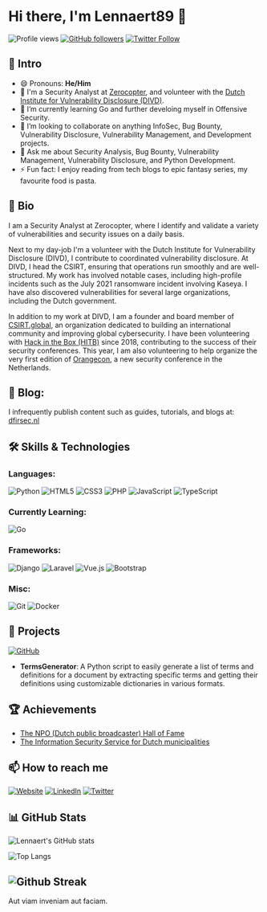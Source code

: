 # Hi there, I'm Lennaert89 👋
![Profile views](https://komarev.com/ghpvc/?username=Lennaert89&color=blue)
[![GitHub followers](https://img.shields.io/github/followers/Lennaert89?label=Follow&style=social)](https://github.com/Lennaert89/?tab=follow)
[![Twitter Follow](https://img.shields.io/twitter/follow/Lennaert89?style=social)](https://twitter.com/Lennaert89)

## 📘 Intro
- 😄 Pronouns: **He/Him**
- 🔭 I'm a Security Analyst at [Zerocopter](https://zerocopter.com), and volunteer with the [Dutch Institute for Vulnerability Disclosure (DIVD)](https://www.divd.nl).
- 🌱 I’m currently learning Go and further develoing myself in Offensive Security.
- 👯 I’m looking to collaborate on anything InfoSec, Bug Bounty, Vulnerability Disclosure, Vulnerability Management, and Development projects.
- 💬 Ask me about Security Analysis, Bug Bounty, Vulnerability Management, Vulnerability Disclosure, and Python Development.
- ⚡ Fun fact: I enjoy reading from tech blogs to epic fantasy series, my favourite food is pasta.
  
## 📜 Bio
I am a Security Analyst at Zerocopter, where I identify and validate a variety of vulnerabilities and security issues on a daily basis. 

Next to my day-job I'm a volunteer with the Dutch Institute for Vulnerability Disclosure (DIVD), I contribute to coordinated vulnerability disclosure. At DIVD, I head the CSIRT, ensuring that operations run smoothly and are well-structured. My work has involved notable cases, including high-profile incidents such as the July 2021 ransomware incident involving Kaseya. I have also discovered vulnerabilities for several large organizations, including the Dutch government.

In addition to my work at DIVD, I am a founder and board member of [CSIRT.global](https://www.csirt.global), an organization dedicated to building an international community and improving global cybersecurity. I have been volunteering with [Hack in the Box (HITB)](https://conference.hitb.org/) since 2018, contributing to the success of their security conferences. This year, I am also volunteering to help organize the very first edition of [Orangecon](www.orangecon.nl), a new security conference in the Netherlands.

## 📝 Blog: 
I infrequently publish content such as guides, tutorials, and blogs at: [dfirsec.nl](https://dfirsec.nl)

## 🛠️ Skills & Technologies
### Languages:
![Python](https://img.shields.io/badge/Python-3776AB?style=for-the-badge&logo=python&logoColor=white)
![HTML5](https://img.shields.io/badge/HTML5-E34F26?style=for-the-badge&logo=html5&logoColor=white)
![CSS3](https://img.shields.io/badge/CSS3-1572B6?style=for-the-badge&logo=css3&logoColor=white)
![PHP](https://img.shields.io/badge/PHP-777BB4?style=for-the-badge&logo=php&logoColor=white)
![JavaScript](https://img.shields.io/badge/JavaScript-F7DF1E?style=for-the-badge&logo=javascript&logoColor=black)
![TypeScript](https://img.shields.io/badge/TypeScript-007ACC?style=for-the-badge&logo=typescript&logoColor=white)

### Currently Learning:
![Go](https://img.shields.io/badge/Go-00ADD8?style=for-the-badge&logo=go&logoColor=white)

### Frameworks:
![Django](https://img.shields.io/badge/Django-092E20?style=for-the-badge&logo=django&logoColor=white)
![Laravel](https://img.shields.io/badge/Laravel-FF2D20?style=for-the-badge&logo=laravel&logoColor=white)
![Vue.js](https://img.shields.io/badge/Vue.js-4FC08D?style=for-the-badge&logo=vue.js&logoColor=white)
![Bootstrap](https://img.shields.io/badge/Bootstrap-563D7C?style=for-the-badge&logo=bootstrap&logoColor=white)

### Misc:
![Git](https://img.shields.io/badge/Git-F05032?style=for-the-badge&logo=git&logoColor=white)
![Docker](https://img.shields.io/badge/Docker-2496ED?style=for-the-badge&logo=docker&logoColor=white)

## 🚀 Projects

[![GitHub](https://img.shields.io/badge/GitHub-TermsGenerator-1D1D1D?style=for-the-badge&logo=github&logoColor=white&labelColor=black)](https://github.com/Lennaert89/TermsGenerator)
- **TermsGenerator**: A Python script to easily generate a list of terms and definitions for a document by extracting specific terms and getting their definitions using customizable dictionaries in various formats.

## 🏆 Achievements
- [The NPO (Dutch public broadcaster) Hall of Fame](https://npo.nl/overnpo/privacy-en-security/responsible-disclosure)
- [The Information Security Service for Dutch municipalities](https://www.informatiebeveiligingsdienst.nl/responsible-disclosure/2022-coordinated-vulnerability-disclosure-hall-of-fame/)

## 📫 How to reach me

[![Website](https://img.shields.io/badge/Website-dfirsec.nl-1D1D1D?style=for-the-badge&logo=globe&logoColor=white&labelColor=black)](https://dfirsec.nl)
[![LinkedIn](https://img.shields.io/badge/LinkedIn-lennaertoudshoorn-1D1D1D?style=for-the-badge&logo=linkedin&logoColor=white&labelColor=0077B5)](https://www.linkedin.com/in/lennaertoudshoorn)
[![Twitter](https://img.shields.io/badge/Lennaert89-000000?style=for-the-badge&logo=X&logoColor=white)](https://twitter.com/Lennaert89)

## 📊 GitHub Stats

![Lennaert's GitHub stats](https://github-readme-stats.vercel.app/api?username=Lennaert89&show_icons=true&theme=dark)

![Top Langs](https://github-readme-stats.vercel.app/api/top-langs/?username=Lennaert89&layout=compact&theme=dark)

![Github Streak](https://github-readme-streak-stats.herokuapp.com/?user=Lennaert89&theme=dark&ring=FFB19A&hide_border=true&currStreakNum=F6A085&fire=F6A085&currStreakLabel=F6A085)
---
Aut viam inveniam aut faciam.

